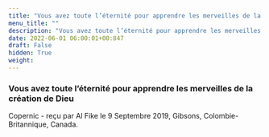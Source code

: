 ```yaml
---
title: "Vous avez toute l’éternité pour apprendre les merveilles de la création de Dieu"
menu_title: ""
description: "Vous avez toute l’éternité pour apprendre les merveilles de la création de Dieu"
date: 2022-06-01 06:00:01+00:847
draft: False
hidden: True
weight:
---
```

### Vous avez toute l’éternité pour apprendre les merveilles de la création de Dieu

Copernic - reçu par Al Fike le 9 Septembre 2019, Gibsons, Colombie-Britannique, Canada.



